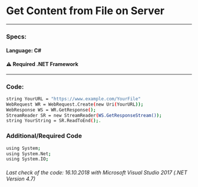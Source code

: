 # Get Content from File on Server
---
### Specs:
#### Language: C#
#### ⚠️ Required .NET Framework
---
### Code:
```sh
string YourURL = "https://www.example.com/YourFile"
WebRequest WR = WebRequest.Create(new Uri(YourURL));
WebResponse WS = WR.GetResponse();
StreamReader SR = new StreamReader(WS.GetResponseStream());
string YourString = SR.ReadToEnd();.
```
### Additional/Required Code
```sh
using System;
using System.Net;
using System.IO;
```
###### Last check of the code: 16.10.2018 with Microsoft Visual Studio 2017 (.NET Version 4.7)
